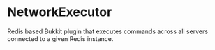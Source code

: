NetworkExecutor
===============

Redis based Bukkit plugin that executes commands across all servers connected to a given Redis instance.
